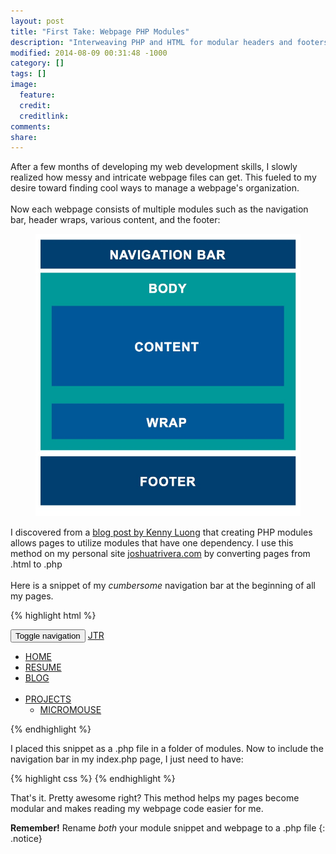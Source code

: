 ```yaml
---
layout: post
title: "First Take: Webpage PHP Modules"
description: "Interweaving PHP and HTML for modular headers and footers."
modified: 2014-08-09 00:31:48 -1000
category: []
tags: []
image:
  feature: 
  credit: 
  creditlink: 
comments: 
share: 
---
```


After a few months of developing my web development skills, I slowly realized
how messy and intricate webpage files can get. This fueled to my desire toward 
finding cool ways to manage a webpage's organization.
<br><br>
Now each webpage consists of multiple modules such as the navigation bar, header wraps, various content, and 
the footer: 
<figure>
	<img src="/images/website_organization.jpg">
</figure>

I discovered from a [blog post by Kenny Luong](http://blog.kennyluong.com/php/) that creating 
PHP modules allows pages to utilize modules that have one dependency. 
I use this method on my personal site [joshuatrivera.com](http"//joshuatrivera.com)
by converting pages from .html to .php
<br><br> 
Here is a snippet of my *cumbersome* navigation bar at the beginning of all my pages.

{% highlight html %}
    <div class="navbar navbar-default navbar-fixed-top" role="navigation">
      <div class="container">
        <div class="navbar-header">
          <button type="button" class="navbar-toggle" data-toggle="collapse" data-target=".navbar-collapse">
            <span class="sr-only">Toggle navigation</span>
            <span class="icon-bar"></span>
            <span class="icon-bar"></span>
            <span class="icon-bar"></span>
          </button>
          <a class="navbar-brand" href="index.php">JTR</a>
        </div>
        <div class="navbar-collapse collapse navbar-right">
          <ul class="nav navbar-nav">
            <li class="active"><a href="index.php">HOME</a></li>
            <li><a href="resume.php">RESUME</a></li>
    		<li><a href="http://doswah.com">BLOG</a></li>       
            <li class="dropdown">
              <a href="#" class="dropdown-toggle" data-toggle="dropdown">PROJECTS <b class="caret"></b></a>
              <ul class="dropdown-menu">
                <li><a href="micromouse.php">MICROMOUSE</a></li>
              </ul>
            </li>
          </ul>
        </div>
       </div>
      </div>

{% endhighlight %}

I placed this snippet as a .php file in a folder of modules. 
Now to include the navigation bar in my index.php page, I just need to have:

{% highlight css %}
    <?php include('modules/menubar.php'); ?>
{% endhighlight %}

That's it. Pretty awesome right? This method helps my pages become modular and makes reading my webpage code easier for me.

**Remember!** Rename *both* your module snippet and webpage to a .php file
{: .notice}
